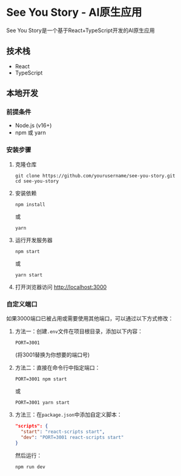 # See You Story - AI原生应用

See You Story是一个基于React+TypeScript开发的AI原生应用

## 技术栈

- React
- TypeScript

## 本地开发

### 前提条件

- Node.js (v16+)
- npm 或 yarn

### 安装步骤

1. 克隆仓库
   ```
   git clone https://github.com/yourusername/see-you-story.git
   cd see-you-story
   ```

2. 安装依赖
   ```
   npm install
   ```
   或
   ```
   yarn
   ```

3. 运行开发服务器
   ```
   npm start
   ```
   或
   ```
   yarn start
   ```

4. 打开浏览器访问 [http://localhost:3000](http://localhost:3000)

### 自定义端口

如果3000端口已被占用或需要使用其他端口，可以通过以下方式修改：

1. 方法一：创建`.env`文件在项目根目录，添加以下内容：
   ```
   PORT=3001
   ```
   (将3001替换为你想要的端口号)

2. 方法二：直接在命令行中指定端口：
   ```
   PORT=3001 npm start
   ```
   或
   ```
   PORT=3001 yarn start
   ```

3. 方法三：在`package.json`中添加自定义脚本：
   ```json
   "scripts": {
     "start": "react-scripts start",
     "dev": "PORT=3001 react-scripts start"
   }
   ```
   然后运行：
   ```
   npm run dev
   ```
